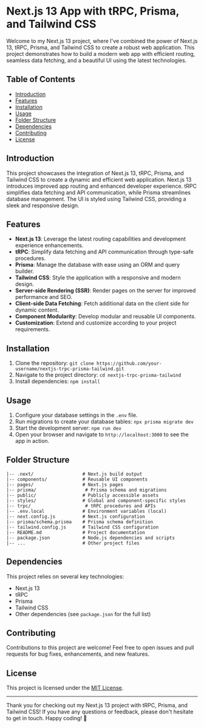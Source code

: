 # Next.js 13 App with tRPC, Prisma, and Tailwind CSS

Welcome to my Next.js 13 project, where I've combined the power of Next.js 13, tRPC, Prisma, and Tailwind CSS to create a robust web application. This project demonstrates how to build a modern web app with efficient routing, seamless data fetching, and a beautiful UI using the latest technologies.

## Table of Contents

- [Introduction](#introduction)
- [Features](#features)
- [Installation](#installation)
- [Usage](#usage)
- [Folder Structure](#folder-structure)
- [Dependencies](#dependencies)
- [Contributing](#contributing)
- [License](#license)

## Introduction

This project showcases the integration of Next.js 13, tRPC, Prisma, and Tailwind CSS to create a dynamic and efficient web application. Next.js 13 introduces improved app routing and enhanced developer experience. tRPC simplifies data fetching and API communication, while Prisma streamlines database management. The UI is styled using Tailwind CSS, providing a sleek and responsive design.

## Features

- **Next.js 13**: Leverage the latest routing capabilities and development experience enhancements.
- **tRPC**: Simplify data fetching and API communication through type-safe procedures.
- **Prisma**: Manage the database with ease using an ORM and query builder.
- **Tailwind CSS**: Style the application with a responsive and modern design.
- **Server-side Rendering (SSR)**: Render pages on the server for improved performance and SEO.
- **Client-side Data Fetching**: Fetch additional data on the client side for dynamic content.
- **Component Modularity**: Develop modular and reusable UI components.
- **Customization**: Extend and customize according to your project requirements.

## Installation

1. Clone the repository: `git clone https://github.com/your-username/nextjs-trpc-prisma-tailwind.git`
2. Navigate to the project directory: `cd nextjs-trpc-prisma-tailwind`
3. Install dependencies: `npm install`

## Usage

1. Configure your database settings in the `.env` file.
2. Run migrations to create your database tables: `npx prisma migrate dev`
3. Start the development server: `npm run dev`
4. Open your browser and navigate to `http://localhost:3000` to see the app in action.

## Folder Structure

```
|-- .next/                  # Next.js build output
|-- components/             # Reusable UI components
|-- pages/                  # Next.js pages
|-- prisma/                  # Prisma schema and migrations
|-- public/                 # Publicly accessible assets
|-- styles/                 # Global and component-specific styles
|-- trpc/                    # tRPC procedures and APIs
|-- .env.local              # Environment variables (local)
|-- next.config.js          # Next.js configuration
|-- prisma/schema.prisma    # Prisma schema definition
|-- tailwind.config.js      # Tailwind CSS configuration
|-- README.md               # Project documentation
|-- package.json            # Node.js dependencies and scripts
|-- ...                     # Other project files
```

## Dependencies

This project relies on several key technologies:

- Next.js 13
- tRPC
- Prisma
- Tailwind CSS
- Other dependencies (see `package.json` for the full list)

## Contributing

Contributions to this project are welcome! Feel free to open issues and pull requests for bug fixes, enhancements, and new features.

## License

This project is licensed under the [MIT License](LICENSE).

---

Thank you for checking out my Next.js 13 project with tRPC, Prisma, and Tailwind CSS! If you have any questions or feedback, please don't hesitate to get in touch. Happy coding! 🚀
